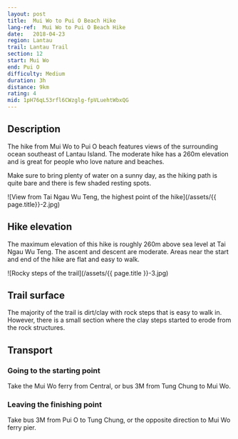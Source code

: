```yaml
---
layout: post
title:  Mui Wo to Pui O Beach Hike
lang-ref:  Mui Wo to Pui O Beach Hike
date:   2018-04-23
region: Lantau
trail: Lantau Trail
section: 12
start: Mui Wo
end: Pui O
difficulty: Medium
duration: 3h
distance: 9km
rating: 4
mid: 1pH76qL53rfl6CWzglg-fpVLuehtWbxQG
---
```


## Description

The hike from Mui Wo to Pui O beach features views of the surrounding ocean southeast of Lantau Island. The moderate hike has a 260m elevation and is great for people who love nature and beaches. 

Make sure to bring plenty of water on a sunny day, as the hiking path is quite bare and there is few shaded resting spots.

![View from Tai Ngau Wu Teng, the highest point of the hike](/assets/{{ page.title}}-2.jpg)

## Hike elevation

The maximum elevation of this hike is roughly 260m above sea level at Tai Ngau Wu Teng. The ascent and descent are moderate. Areas near the start and end of the hike are flat and easy to walk.

![Rocky steps of the trail](/assets/{{ page.title }}-3.jpg)

## Trail surface

The majority of the trail is dirt/clay with rock steps that is easy to walk in. However, there is a small section where the clay steps started to erode from the rock structures.

## Transport

### Going to the starting point

Take the Mui Wo ferry from Central, or bus 3M from Tung Chung to Mui Wo.

### Leaving the finishing point

Take bus 3M from Pui O to Tung Chung, or the opposite direction to Mui Wo ferry pier.